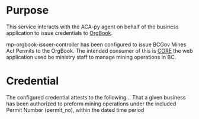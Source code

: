 # Purpose

This service interacts with the ACA-py agent on behalf of the business application to issue credentials to [OrgBook](https://orgbook.gov.bc.ca/en/home). 

mp-orgbook-issuer-controller has been configured to issue BCGov Mines Act Permits to the OrgBook. The intended consumer of this is [CORE](https://github.com/bcgov/mds) the web application used be ministry staff to manage mining operations in BC. 

# Credential

The configured credential attests to the following... That a given business has been authorized to preform mining operations under the included Permit Number (permit_no), within the dated time period